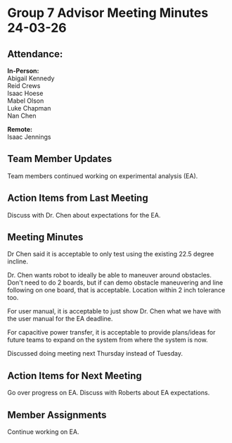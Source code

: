 # Group 7 Advisor Meeting Minutes 24-03-26

## Attendance:

**In-Person:**\
Abigail Kennedy\
Reid Crews\
Isaac Hoese\
Mabel Olson\
Luke Chapman\
Nan Chen

**Remote:**\
Isaac Jennings

## Team Member Updates

Team members continued working on experimental analysis (EA).

## Action Items from Last Meeting

Discuss with Dr. Chen about expectations for the EA.

## Meeting Minutes

Dr Chen said it is acceptable to only test using the existing 22.5 degree incline.

Dr. Chen wants robot to ideally be able to maneuver around obstacles. Don't need to do 2 boards, but if can demo obstacle maneuvering and line following on one board, that is acceptable. Location within 2 inch tolerance too.

For user manual, it is acceptable to just show Dr. Chen what we have with the user manual for the EA deadline.

For capacitive power transfer, it is acceptable to provide plans/ideas for future teams to expand on the system from where the system is now.

Discussed doing meeting next Thursday instead of Tuesday. 

## Action Items for Next Meeting

Go over progress on EA. Discuss with Roberts about EA expectations.

## Member Assignments

Continue working on EA.